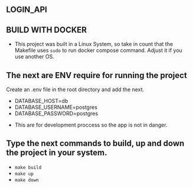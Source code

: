 ## LOGIN_API

## BUILD WITH DOCKER

- This project was built in a Linux System, so take in count
that the Makefile uses `sudo` to run docker compose command. 
Adjust it if you use another OS.

## The next are ENV require for running the project
 Create an .env file in the root directory and add the next.

 - DATABASE_HOST=db
 - DATABASE_USERNAME=postgres
 - DATABASE_PASSWORD=postgres

 * This are for development proccess so the app is not in danger.

## Type the next commands to build, up and down the project in your system.
 - `make build`
 - `make up`
 - `make down`

    
